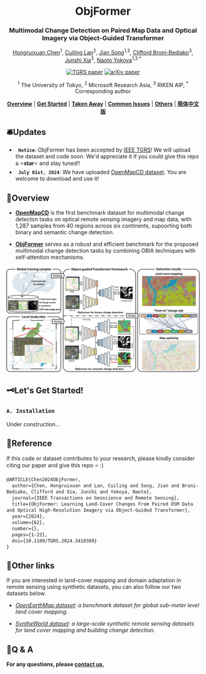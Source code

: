 <div align="center">
<h1 align="center">ObjFormer</h1>

<h3>Multimodal Change Detection on Paired Map Data and Optical Imagery via Object-Guided Transformer
</h3>

[Hongruixuan Chen](https://scholar.google.ch/citations?user=XOk4Cf0AAAAJ&hl=zh-CN&oi=ao)<sup>1</sup>, [Cuiling Lan](https://scholar.google.com/citations?user=XZugqiwAAAAJ&hl=zh-CN)<sup>2</sup>, [Jian Song](https://scholar.google.ch/citations?user=CgcMFJsAAAAJ&hl=zh-CN)<sup>1,3</sup>, [Clifford Broni-Bediako](https://scholar.google.co.jp/citations?user=Ng45cnYAAAAJ&hl=en)<sup>3</sup>, [Junshi Xia](https://scholar.google.com/citations?user=n1aKdTkAAAAJ&hl=en)<sup>3</sup>, [Naoto Yokoya](https://scholar.google.co.jp/citations?user=DJ2KOn8AAAAJ&hl=en)<sup>1,3 *</sup>

[![TGRS paper](https://img.shields.io/badge/TGRS-paper-00629B.svg)](https://ieeexplore.ieee.org/abstract/document/10551264)  [![arXiv paper](https://img.shields.io/badge/arXiv-paper-b31b1b.svg)](https://arxiv.org/abs/2310.02674)


<sup>1</sup> The University of Tokyo, <sup>2</sup> Microsoft Research Asia,  <sup>3</sup> RIKEN AIP,  <sup>*</sup> Corresponding author

[**Overview**](#overview) | [**Get Started**](#%EF%B8%8Flets-get-started) | [**Taken Away**](#%EF%B8%8Fresults-taken-away) | [**Common Issues**](#common-issues) | [**Others**](#q--a) | [**简体中文版**](./README_zh-CN.md)

</div>

## 🛎️Updates
* **` Notice`**: ObjFormer has been accepted by [IEEE TGRS](https://ieeexplore.ieee.org/document/10551264)! We will upload the dataset and code soon. We'd appreciate it if you could give this repo a ⭐️**star**⭐️ and stay tuned!!
* **` July 01st, 2024`**: We have uploaded [OpenMapCD dataset](https://zenodo.org/records/12606585). You are welcome to download and use it!


## 🔭Overview

* [**OpenMapCD**](https://zenodo.org/records/12606585) is the first benchmark dataset for multimodal change detecton tasks on optical remote sensing imagery and map data, with 1,287 samples from 40 regions across six continents, supoorting both binary and semantic change detection. 


* [**ObjFormer**](https://ieeexplore.ieee.org/document/10565926) serves as a robust and efficient benchmark for the proposed multimodal change detection tasks by combining OBIA techniques with self-attention mechanisms.

<img src="./fig/Overall_framework.jpg">

## 🗝️Let's Get Started!
### `A. Installation`

Under construction...


## 📜Reference

If this code or dataset contributes to your research, please kindly consider citing our paper and give this repo ⭐️ :)
```
@ARTICLE{Chen2024ObjFormer,
  author={Chen, Hongruixuan and Lan, Cuiling and Song, Jian and Broni-Bediako, Clifford and Xia, Junshi and Yokoya, Naoto},
  journal={IEEE Transactions on Geoscience and Remote Sensing}, 
  title={ObjFormer: Learning Land-Cover Changes From Paired OSM Data and Optical High-Resolution Imagery via Object-Guided Transformer}, 
  year={2024},
  volume={62},
  number={},
  pages={1-22},
  doi={10.1109/TGRS.2024.3410389}
}
```


## 🔗Other links
If you are interested in land-cover mapping and domain adaptation in remote sensing using synthetic datasets, you can also follow our two datasets below.

* *[OpenEarthMap dataset](https://open-earth-map.org/): a benchmark dataset for global sub-meter level land cover mapping.*

* *[SyntheWorld dataset](https://github.com/JTRNEO/SyntheWorld): a large-scale synthetic remote sensing datasets for land cover mapping and building change detection.* 

## 🙋Q & A
**For any questions, please [contact us.](mailto:Qschrx@gmail.com)**
